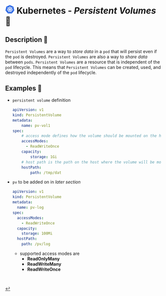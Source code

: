 # <img src="../../00-resources/img/k8s.png" width="30px"> **Kubernetes** - ***Persistent Volumes*** 🏰

## **Description** 👀

`Persistent Volumes` are a way to *store data* in a `pod` that will persist even if the `pod` is destroyed. `Persistent Volumes` are also a way to *share data* between `pods`. `Persistent Volumes` are a resource that is independent of the `pod` lifecycle. This means that `Persistent Volumes` can be created, used, and destroyed independently of the `pod` lifecycle.

<!-- <br />

## **Basic** `Commands` 📝

<br /> -->

## **Examples** 🧩

* `persistent volume` definition

    ```yaml
    apiVersion: v1
    kind: PersistentVolume
    metadata:
        name: pv-vol1
    spec:
        # access mode defines how the volume should be mounted on the host
        accessModes:
          - ReadWriteOnce
        capacity:
            storage: 1Gi
        # host path is the path on the host where the volume will be mounted, there are other types of volumes
        hostPath:
            path: /tmp/dat
    ```

* `pv` to be added on in *later section*

  ```yaml
  apiVersion: v1
  kind: PersistentVolume
  metadata:
    name: pv-log
  spec:
    accessModes:
      - ReadWriteOnce
    capacity:
      storage: 100Mi
    hostPath:
      path: /pv/log
  ```

  * supported access modes are
    * **ReadOnlyMany**
    * **ReadWriteMany**
    * **ReadWriteOnce**

<br />

[↩️](../README.md)
